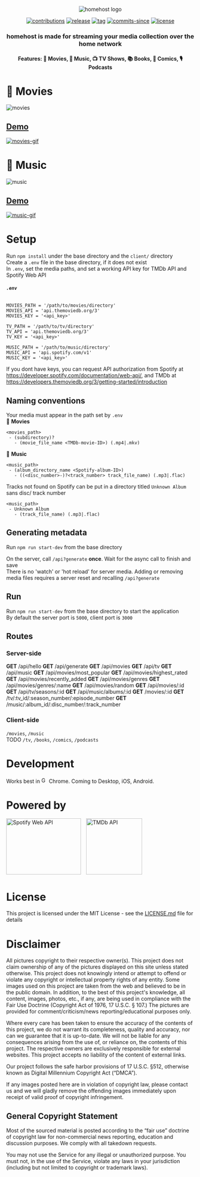 <p style="text-align: center;">
<img src="media/v1-homehost-logo-1.PNG" alt="homehost logo">

<p align="center">
  <a href="https://github.com/ridhwaans/homehost/issues"><img src="https://img.shields.io/badge/contributions-welcome-brightgreen.svg?style=flat" alt="contributions"></a>
  <a href="https://github.com/ridhwaans/homehost/releases/"><img src="https://img.shields.io/github/release/ridhwaans/homehost.svg" alt="release"></a>
  <a href="https://github.com/ridhwaans/homehost/tags/"><img src="https://img.shields.io/github/tag/ridhwaans/homehost.svg" alt="tag"></a>
  <a href="https://github.com/ridhwaans/homehost/commit/"><img src="https://img.shields.io/github/commits-since/ridhwaans/homehost/client-v1.1.0.svg" alt="commits-since"></a>
  <a href="https://github.com/ridhwaans/homehost/blob/master/LICENSE"><img src="https://img.shields.io/github/license/ridhwaans/homehost.svg" alt="license"></a>
</p>

<h3 align="center"> homehost is made for streaming your media collection over the home network </h3>
<h4 align="center"> Features: 🎥 Movies, 🎵 Music, 📺 TV Shows, 📚 Books, 📒 Comics, 🎙️ Podcasts </h4>

# 🎥 Movies
![movies](media/v1-movies-1.PNG)
## [Demo](https://homehost-demo.herokuapp.com/movies)
[![movies-gif](media/v1-movies-demo-1.gif)](https://homehost-demo.herokuapp.com/movies)
# 🎵 Music
![music](media/v1-music-1.PNG)
## [Demo](https://homehost-demo.herokuapp.com/music)
[![music-gif](media/v1-music-demo-1.gif)](https://homehost-demo.herokuapp.com/music)

# Setup

Run `npm install` under the base directory and the `client/` directory  
Create a `.env` file in the base directory, if it does not exist  
In `.env`, set the media paths, and set a working API key for TMDb API and Spotify Web API  
###### **`.env`**
```env
MOVIES_PATH = '/path/to/movies/directory'
MOVIES_API = 'api.themoviedb.org/3'
MOVIES_KEY = '<api_key>'

TV_PATH = '/path/to/tv/directory'
TV_API = 'api.themoviedb.org/3'
TV_KEY = '<api_key>'

MUSIC_PATH = '/path/to/music/directory'
MUSIC_API = 'api.spotify.com/v1'
MUSIC_KEY = '<api_key>'
```
If you dont have keys, you can request API authorization from Spotify at https://developer.spotify.com/documentation/web-api/, and TMDb at https://developers.themoviedb.org/3/getting-started/introduction  

## Naming conventions

Your media must appear in the path set by `.env`  
🎥 **Movies**  
```
<movies_path>  
 - (subdirectory)?  
   - (movie_file_name <TMDb-movie-ID>) (.mp4|.mkv)  
```
🎵 **Music**  
```
<music_path>  
 - (album_directory_name <Spotify-album-ID>)  
   - ((<disc_number>-)?<track_number> track_file_name) (.mp3|.flac)  
```
Tracks not found on Spotify can be put in a directory titled `Unknown Album` sans disc/ track number
```
<music_path>  
 - Unknown Album  
   - (track_file_name) (.mp3|.flac)
```
<!-- 📺 **TV**  
```
<tv_path>  
 - (tv_show_directory_name <TMDb-tv-ID>)  
   - (S<season_number>E<episode_number> episode_file_name) (.mp4|.mkv)
``` -->
## Generating metadata
 
Run `npm run start-dev` from the base directory   
 
On the server, call `/api?generate` **once**. Wait for the async call to finish and save  
There is no 'watch' or 'hot reload' for server media. Adding or removing media files requires a server reset and recalling `/api?generate`  
<!-- `nodemon` will restart to file changes and interrupt async. Use `node server` instead for generating metadata.  
Run `ncu` in the base directory and in the `client/` directory to check for updates for `package.json`  -->

## Run

Run `npm run start-dev` from the base directory to start the application  
By default the server port is `5000`, client port is `3000`  
 
## Routes

### Server-side

**GET** /api/hello
**GET** /api/generate
**GET** /api/movies
**GET** /api/tv
**GET** /api/music
**GET** /api/movies/most_popular
**GET** /api/movies/highest_rated
**GET** /api/movies/recently_added
**GET** /api/movies/genres
**GET** /api/movies/genres/:name
**GET** /api/movies/random
**GET** /api/movies/:id
**GET** /api/tv/seasons/:id
**GET** /api/music/albums/:id
**GET** /movies/:id
**GET** /tv/:tv_id/:season_number/:episode_number
**GET** /music/:album_id/:disc_number/:track_number

### Client-side

`/movies`, `/music`  
TODO `/tv`, `/books`, `/comics`, `/podcasts`  

# Development

Works best in <img src="media/chrome.svg" width="16" height="16" title="Google Chrome"> Chrome. Coming to Desktop, iOS, Android.

# Powered by

<p><img src="media/spotify_green.svg" width="200" height="150" title="Spotify Web API">&emsp;<img src="media/tmdb_green.svg" width="150" height="150" title="TMDb API"></p>

# License

This project is licensed under the MIT License - see the [LICENSE.md](LICENSE.md) file for details

# Disclaimer

All pictures copyright to their respective owner(s). This project does not claim ownership of any of the pictures displayed on this site unless stated otherwise. This project does not knowingly intend or attempt to offend or violate any copyright or intellectual property rights of any entity. Some images used on this project are taken from the web and believed to be in the public domain. In addition, to the best of this project's knowledge, all content, images, photos, etc., if any, are being used in compliance with the Fair Use Doctrine (Copyright Act of 1976, 17 U.S.C. § 107.) The pictures are provided for comment/criticism/news reporting/educational purposes only.

Where every care has been taken to ensure the accuracy of the contents of this project, we do not warrant its completeness, quality and accuracy, nor can we guarantee that it is up-to-date. We will not be liable for any consequences arising from the use of, or reliance on, the contents of this project. The respective owners are exclusively responsible for external websites. This project accepts no liability of the content of external links.

Our project follows the safe harbor provisions of 17 U.S.C. §512, otherwise known as Digital Millennium Copyright Act (“DMCA”).

If any images posted here are in violation of copyright law, please contact us and we will gladly remove the offending images immediately upon receipt of valid proof of copyright infringement.

## General Copyright Statement  
Most of the sourced material is posted according to the “fair use” doctrine of copyright law for non-commercial news reporting, education and discussion purposes. We comply with all takedown requests.

You may not use the Service for any illegal or unauthorized purpose. You must not, in the use of the Service, violate any laws in your jurisdiction (including but not limited to copyright or trademark laws).